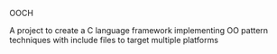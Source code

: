 OOCH

A project to create a C language framework implementing OO pattern techniques with include files to target multiple platforms
